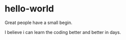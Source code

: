 # hello-world
Great people have a small begin.

I believe i can learn the coding better and better in days.
